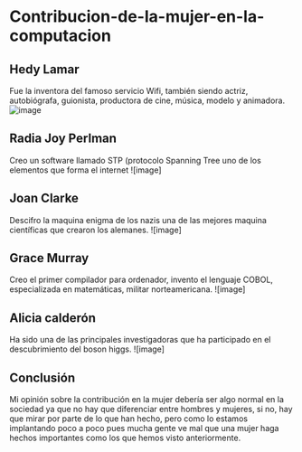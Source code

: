 # Contribucion-de-la-mujer-en-la-computacion
## Hedy Lamar
Fue la inventora del famoso servicio Wifi, también siendo actriz, autobiógrafa, guionista, productora de cine, música, modelo y animadora.
![image](hedylamar.jpeg)
## Radia Joy Perlman
Creo un software llamado STP (protocolo Spanning Tree uno de los elementos que forma el internet 
![image]
## Joan Clarke
Descifro la maquina enigma de los nazis una de las mejores maquina científicas que crearon los alemanes.
![image]
## Grace Murray
Creo el primer compilador para ordenador, invento el lenguaje COBOL, especializada en matemáticas, militar norteamericana.
![image]
## Alicia calderón 
Ha sido una de las principales investigadoras que ha participado en el descubrimiento del boson higgs.
![image]
## Conclusión
Mi opinión sobre la contribución en la mujer debería ser algo normal en la sociedad ya que no hay que diferenciar entre hombres y mujeres, si no, hay que mirar por parte de lo que han hecho, pero como lo estamos implantando poco a poco pues mucha gente ve mal que una mujer haga hechos importantes como los que hemos visto anteriormente.
